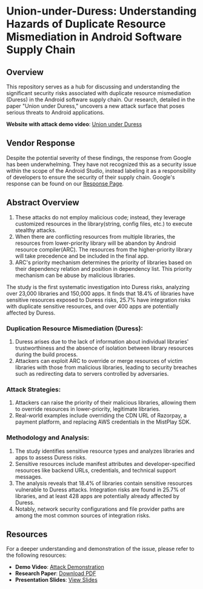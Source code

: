 # Union-under-Duress: Understanding Hazards of Duplicate Resource Mismediation in Android Software Supply Chain

## Overview
This repository serves as a hub for discussing and understanding the significant security risks associated with duplicate resource mismediation (Duress) in the Android software supply chain. Our research, detailed in the paper "Union under Duress," uncovers a new attack surface that poses serious threats to Android applications.

**Website with attack demo video**: [Union under Duress](https://sites.google.com/view/union-under-duress/attack-demo)

## Vendor Response
Despite the potential severity of these findings, the response from Google has been underwhelming. They have not recognized this as a security issue within the scope of the Android Studio, instead labeling it as a responsibility of developers to ensure the security of their supply chain. Google's response can be found on our [Response Page](https://sites.google.com/view/union-under-duress/responses).

## Abstract Overview

1. These attacks do not employ malicious code; instead, they leverage customized resources in the library(string, config files, etc.) to execute stealthy attacks.
2. When there are conflicting resources from multiple libraries, the resources from lower-priority library will be abandon by Android resource compiler(ARC). The resources from the higher-priority library will take precedence and be included in the final app.
3. ARC's priority mechanism determines the priority of libraries based on their dependency relation and position in dependency list. This priority mechanism can be abuse by malicious libraries.

The study is the first systematic investigation into Duress risks, analyzing over 23,000 libraries and 150,000 apps. It finds that 18.4% of libraries have sensitive resources exposed to Duress risks, 25.7% have integration risks with duplicate sensitive resources, and over 400 apps are potentially affected by Duress​.

### Duplication Resource Mismediation (Duress):

1. Duress arises due to the lack of information about individual libraries' trustworthiness and the absence of isolation between library resources during the build process.
2. Attackers can exploit ARC to override or merge resources of victim libraries with those from malicious libraries, leading to security breaches such as redirecting data to servers controlled by adversaries.

### Attack Strategies:

1. Attackers can raise the priority of their malicious libraries, allowing them to override resources in lower-priority, legitimate libraries.
2. Real-world examples include overriding the CDN URL of Razorpay, a payment platform, and replacing AWS credentials in the MistPlay SDK. 

### Methodology and Analysis:

1. The study identifies sensitive resource types and analyzes libraries and apps to assess Duress risks.
2. Sensitive resources include manifest attributes and developer-specified resources like backend URLs, credentials, and technical support messages.
3. The analysis reveals that 18.4% of libraries contain sensitive resources vulnerable to Duress attacks. Integration risks are found in 25.7% of libraries, and at least 428 apps are potentially already affected by Duress.
4. Notably, network security configurations and file provider paths are among the most common sources of integration risks​​.

## Resources
For a deeper understanding and demonstration of the issue, please refer to the following resources:
- **Demo Video**: [Attack Demonstration](https://sites.google.com/view/union-under-duress/attack-demo)
- **Research Paper**: [Download PDF](./original_paper.pdf)
- **Presentation Slides**: [View Slides](./slides.pdf)
